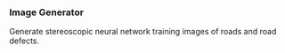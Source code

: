 
### Image Generator

Generate stereoscopic neural network training images of roads and road defects.
